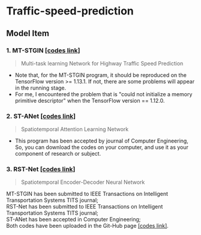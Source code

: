 # Traffic-speed-prediction

## Model Item
### 1. MT-STGIN [[codes link]](https://github.com/zouguojian/Traffic-speed-prediction/tree/main/MT-STGIN%20)
>Multi-task learning Network for Highway Traffic Speed Prediction

* Note that, for the MT-STGIN program, it should be reproduced on the TensorFlow version >= 1.13.1. 
If not, there are some problems will appear in the running stage.
* For me, I encountered the problem that is "could not initialize a memory primitive descriptor"
 when the TensorFlow version == 1.12.0.

### 2. ST-ANet [[codes link]](https://github.com/zouguojian/Traffic-speed-prediction/tree/main/ST-ANet)
>Spatiotemporal Attention Learning Network
* This program has been accepted by journal of Computer Engineering, So, you can download the codes on your
computer, and use it as your component of research or subject.

### 3. RST-Net [[codes link]](https://github.com/zouguojian/Traffic-speed-prediction/tree/main/RST-Net)
>Spatiotemporal Encoder-Decoder Neural Network


MT-STGIN has been submitted to IEEE Transactions on Intelligent Transportation Systems TITS journal;  
RST-Net has been submitted to IEEE Transactions on Intelligent Transportation Systems TITS journal;   
ST-ANet has been accepted in Computer Engineering;  
Both codes have been uploaded in the Git-Hub page [[codes link]](https://github.com/zouguojian/Traffic-speed-prediction).  
